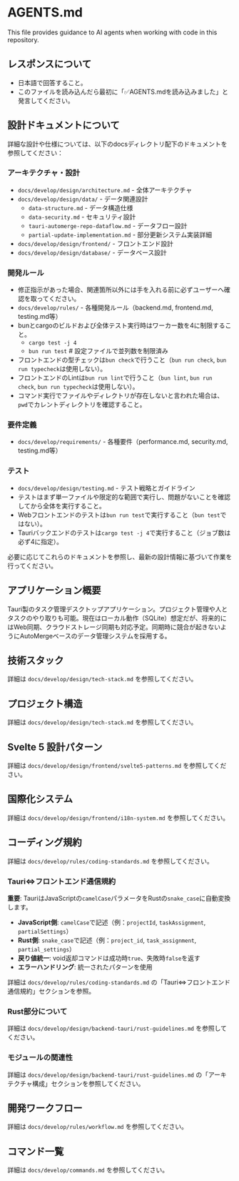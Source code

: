 # AGENTS.md

This file provides guidance to AI agents when working with code in this repository.

## レスポンスについて

- 日本語で回答すること。
- このファイルを読み込んだら最初に「✅️AGENTS.mdを読み込みました」と発言してください。

## 設計ドキュメントについて

詳細な設計や仕様については、以下のdocsディレクトリ配下のドキュメントを参照してください：

### アーキテクチャ・設計
- `docs/develop/design/architecture.md` - 全体アーキテクチャ
- `docs/develop/design/data/` - データ関連設計
  - `data-structure.md` - データ構造仕様
  - `data-security.md` - セキュリティ設計
  - `tauri-automerge-repo-dataflow.md` - データフロー設計
  - `partial-update-implementation.md` - 部分更新システム実装詳細
- `docs/develop/design/frontend/` - フロントエンド設計
- `docs/develop/design/database/` - データベース設計

### 開発ルール
- 修正指示があった場合、関連箇所以外には手を入れる前に必ずユーザーへ確認を取ってください。
- `docs/develop/rules/` - 各種開発ルール（backend.md, frontend.md, testing.md等）
- bunとcargoのビルドおよび全体テスト実行時はワーカー数を4に制限すること。
  - `cargo test -j 4`
  - `bun run test`    # 設定ファイルで並列数を制限済み
- フロントエンドの型チェックは`bun check`で行うこと（`bun run check`, `bun run typecheck`は使用しない）。
- フロントエンドのLintは`bun run lint`で行うこと（`bun lint`, `bun run check`, `bun run typecheck`は使用しない）。
- コマンド実行でファイルやディレクトリが存在しないと言われた場合は、`pwd`でカレントディレクトリを確認すること。

### 要件定義
- `docs/develop/requirements/` - 各種要件（performance.md, security.md, testing.md等）

### テスト
- `docs/develop/design/testing.md` - テスト戦略とガイドライン
- テストはまず単一ファイルや限定的な範囲で実行し、問題がないことを確認してから全体を実行すること。
- Webフロントエンドのテストは`bun run test`で実行すること（`bun test`ではない）。
- Tauriバックエンドのテストは`cargo test -j 4`で実行すること（ジョブ数は必ず4に指定）。

必要に応じてこれらのドキュメントを参照し、最新の設計情報に基づいて作業を行ってください。

## アプリケーション概要

Tauri製のタスク管理デスクトップアプリケーション。プロジェクト管理や人とタスクのやり取りも可能。現在はローカル動作（SQLite）想定だが、将来的にはWeb同期、クラウドストレージ同期も対応予定。同期時に競合が起きないようにAutoMergeベースのデータ管理システムを採用する。

## 技術スタック

詳細は `docs/develop/design/tech-stack.md` を参照してください。

## プロジェクト構造

詳細は `docs/develop/design/tech-stack.md` を参照してください。

## Svelte 5 設計パターン

詳細は `docs/develop/design/frontend/svelte5-patterns.md` を参照してください。

## 国際化システム

詳細は `docs/develop/design/frontend/i18n-system.md` を参照してください。

## コーディング規約

詳細は `docs/develop/rules/coding-standards.md` を参照してください。

### Tauri⇔フロントエンド通信規約

**重要**: TauriはJavaScriptの`camelCase`パラメータをRustの`snake_case`に自動変換します。

- **JavaScript側**: `camelCase`で記述（例：`projectId`, `taskAssignment`, `partialSettings`）
- **Rust側**: `snake_case`で記述（例：`project_id`, `task_assignment`, `partial_settings`）
- **戻り値統一**: void返却コマンドは成功時`true`、失敗時`false`を返す
- **エラーハンドリング**: 統一されたパターンを使用

詳細は `docs/develop/rules/coding-standards.md` の「Tauri⇔フロントエンド通信規約」セクションを参照。

### Rust部分について

詳細は `docs/develop/design/backend-tauri/rust-guidelines.md` を参照してください。

### モジュールの関連性

詳細は `docs/develop/design/backend-tauri/rust-guidelines.md` の「アーキテクチャ構成」セクションを参照してください。

## 開発ワークフロー

詳細は `docs/develop/rules/workflow.md` を参照してください。

## コマンド一覧

詳細は `docs/develop/commands.md` を参照してください。
